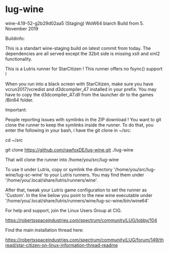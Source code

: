# lug-wine

wine-4.19-52-g2b29d02aa5 (Staging)
WoW64 biarch Build from 5. November 2019

Buildinfo:

This is a standart wine-staging build on latest commit from today.
The dependencies are all served except the 32bit side is missing xslt and xml2 functionality.

This is a Lutris runner for StarCitizen !
This runner offers no fsync() support !

When you run into a black screen with StarCitizen, make sure you have vcrun2017/vcredist and d3dcompiler_47 installed in your prefix.
You may have to copy the d3dcompiler_47.dll from the launcher dir to the games /Bin64 folder.

Important:

People reporting issues with symlinks in the ZIP download ! You want to git clone the runner to keep the symlinks inside the runner. To do that, you enter the following in your bash, i have the git clone in ~/src:

cd ~/src

git clone https://github.com/rawfoxDE/lug-wine.git ./lug-wine

That will clone the runner into /home/you/src/lug-wine

To use it under Lutris, copy or symlink the directory '/home/you/src/lug-wine/lug-sc-wine' to your Lutris runners. 
You may find them under '/home/you/.local/share/lutris/runners/wine'.

After that, tweak your Lutris game configuration to set the runner as 'Custom'. 
In the line below you point to the new wine executable under '/home/you/.local/share/lutris/runners/wine/lug-sc-wine/bin/wine64'

For help and support, join the Linux Users Group at CIG. 

https://robertsspaceindustries.com/spectrum/community/LUG/lobby/104

Find the main installation thread here:

https://robertsspaceindustries.com/spectrum/community/LUG/forum/149/thread/star-citizen-on-linux-information-thread-readme
